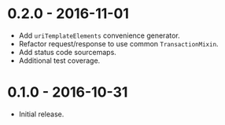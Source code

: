 # 0.2.0 - 2016-11-01

- Add `uriTemplateElements` convenience generator.
- Refactor request/response to use common `TransactionMixin`.
- Add status code sourcemaps.
- Additional test coverage.

# 0.1.0 - 2016-10-31

- Initial release.
